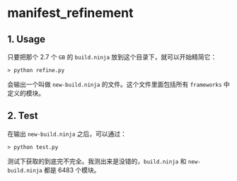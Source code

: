 # manifest_refinement

## 1. Usage

只要把那个 2.7 个 `GB` 的 `build.ninja` 放到这个目录下，就可以开始精简它：

```shell
> python refine.py
```

会输出一个叫做 `new-build.ninja` 的文件。这个文件里面包括所有 `frameworks` 中定义的模块。

## 2. Test

在输出 `new-build.ninja` 之后，可以通过：

```shell
> python test.py
```

测试下获取的到底完不完全。我测出来是没错的，`build.ninja` 和 `new-build.ninja` 都是 6483 个模块。
